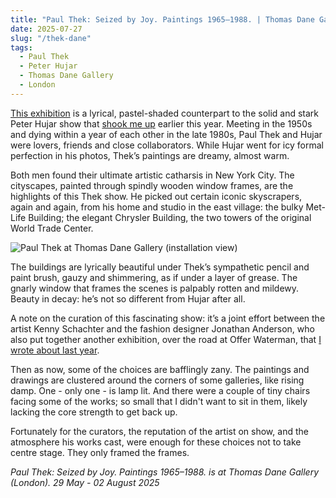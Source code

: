 ```yaml
---
title: "Paul Thek: Seized by Joy. Paintings 1965–1988. | Thomas Dane Gallery"
date: 2025-07-27
slug: "/thek-dane"
tags:
  - Paul Thek
  - Peter Hujar
  - Thomas Dane Gallery
  - London
---
```


[This exhibition](https://www.thomasdanegallery.com/exhibitions/295/) is a lyrical, pastel-shaded counterpart to the solid and stark Peter Hujar show that [shook me up](https://artangled.com/posts/hujar-raven/) earlier this year. Meeting in the 1950s and dying within a year of each other in the late 1980s, Paul Thek and Hujar were lovers, friends and close collaborators. While Hujar went for icy formal perfection in his photos, Thek’s paintings are dreamy, almost warm.

Both men found their ultimate artistic catharsis in New York City. The cityscapes, painted through spindly wooden window frames, are the highlights of this Thek show. He picked out certain iconic skyscrapers, again and again, from his home and studio in the east village: the bulky Met-Life Building; the elegant Chrysler Building, the two towers of the original World Trade Center.

![Paul Thek at Thomas Dane Gallery (installation view)](/thek-dane-1.jpeg)

The buildings are lyrically beautiful under Thek’s sympathetic pencil and paint brush, gauzy and shimmering, as if under a layer of grease. The gnarly window that frames the scenes is palpably rotten and mildewy. Beauty in decay: he’s not so different from Hujar after all.

A note on the curation of this fascinating show: it’s a joint effort between the artist Kenny Schachter and the fashion designer Jonathan Anderson, who also put together another exhibition, over the road at Offer Waterman, that [I wrote about last year](https://artangled.com/posts/anderson-offer/).

Then as now, some of the choices are bafflingly zany. The paintings and drawings are clustered around the corners of some galleries, like rising damp. One - only one - is lamp lit. And there were a couple of tiny chairs facing some of the works; so small that I didn't want to sit in them, likely lacking the core strength to get back up.

Fortunately for the curators, the reputation of the artist on show, and the atmosphere his works cast, were enough for these choices not to take centre stage. They only framed the frames.

_Paul Thek: Seized by Joy. Paintings 1965–1988. is at Thomas Dane Gallery (London). 29 May - 02 August 2025_

